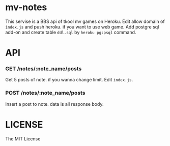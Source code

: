 # mv-notes
This servise is a BBS api of tkool mv games on Heroku.
Edit allow domain of `index.js` and push heroku. if you want to use web game.
Add postgre sql add-on and create table `ddl.sql` by `heroku pg:psql` command.

# API
### GET /notes/:note_name/posts
Get 5 posts of note. if you wanna change limit. Edit `index.js`.

### POST /notes/:note_name/posts
Insert a post to note. data is all response body.

# LICENSE
The MIT License